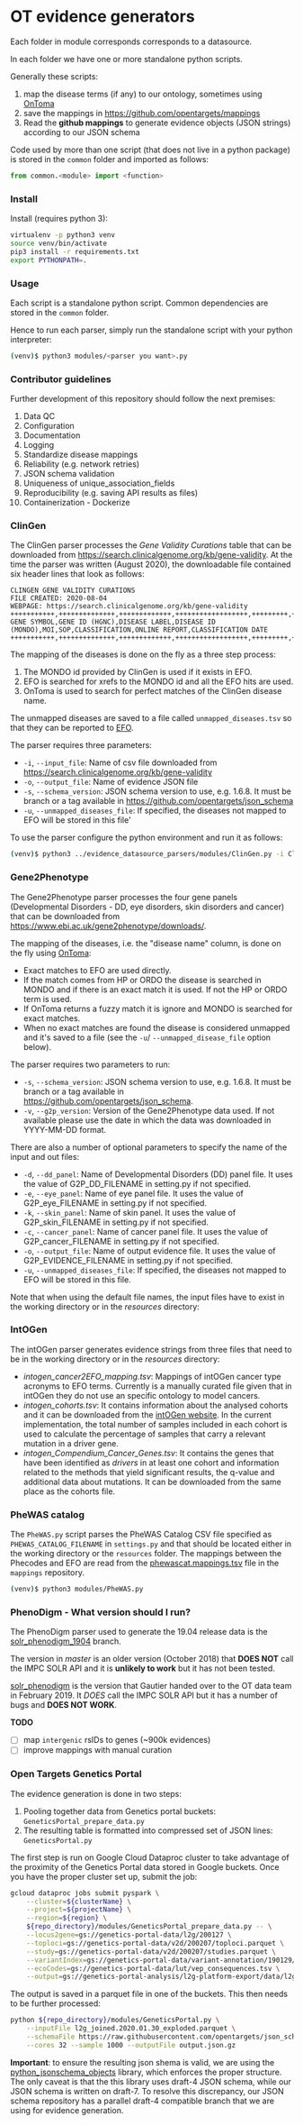 # OT evidence generators

Each folder in module corresponds corresponds to a datasource.

In each folder we have one or more standalone python scripts.

Generally these scripts:
1. map the disease terms (if any) to our ontology, sometimes using [OnToma](https://ontoma.readthedocs.io)
2. save the mappings in https://github.com/opentargets/mappings
3. Read the **github mappings** to generate evidence objects (JSON strings) according to our JSON schema

Code used by more than one script (that does not live in a python package)
is stored in the `common` folder and imported as follows:

```python
from common.<module> import <function>
```



### Install
Install (requires python 3):

```sh
virtualenv -p python3 venv
source venv/bin/activate
pip3 install -r requirements.txt
export PYTHONPATH=.
```
### Usage

Each script is a standalone python script.
Common dependencies are stored in the `common` folder.

Hence to run each parser, simply run the standalone script with your python
interpreter:
```sh
(venv)$ python3 modules/<parser you want>.py
```

### Contributor guidelines

Further development of this repository should follow the next premises:

1. Data QC
1. Configuration
1. Documentation
1. Logging
1. Standardize disease mappings
1. Reliability (e.g. network retries)
1. JSON schema validation
1. Uniqueness of unique_association_fields
1. Reproducibility (e.g. saving API results as files)
1. Containerization - Dockerize

### ClinGen
The ClinGen parser processes the _Gene Validity Curations_ table that can be downloaded from https://search.clinicalgenome.org/kb/gene-validity. At the time the parser was written (August 2020), the downloadable file contained six header lines that look as follows:
```tsv
CLINGEN GENE VALIDITY CURATIONS
FILE CREATED: 2020-08-04
WEBPAGE: https://search.clinicalgenome.org/kb/gene-validity
+++++++++++,++++++++++++++,+++++++++++++,++++++++++++++++++,+++++++++,+++++++++,++++++++++++++,+++++++++++++,+++++++++++++++++++
GENE SYMBOL,GENE ID (HGNC),DISEASE LABEL,DISEASE ID (MONDO),MOI,SOP,CLASSIFICATION,ONLINE REPORT,CLASSIFICATION DATE
+++++++++++,++++++++++++++,+++++++++++++,++++++++++++++++++,+++++++++,+++++++++,++++++++++++++,+++++++++++++,+++++++++++++++++++

```

The mapping of the diseases is done on the fly as a three step process:
1. The MONDO id provided by ClinGen is used if it exists in EFO.
2. EFO is searched for xrefs to the MONDO id and all the EFO hits are used.
3. OnToma is used to search for perfect matches of the ClinGen disease name.

The unmapped diseases are saved to a file called `unmapped_diseases.tsv` so that they can be reported to [EFO](https://github.com/EBISPOT/efo/issues/).

The parser requires three parameters:
- `-i`, `--input_file`: Name of csv file downloaded from https://search.clinicalgenome.org/kb/gene-validity
- `-o`, `--output_file`: Name of evidence JSON file
- `-s`, `--schema_version`: JSON schema version to use, e.g. 1.6.8. It must be branch or a tag available in https://github.com/opentargets/json_schema
- `-u`, `--unmapped_diseases_file`: If specified, the diseases not mapped to EFO will be stored in this file'

To use the parser configure the python environment and run it as follows:
```bash
(venv)$ python3 ../evidence_datasource_parsers/modules/ClinGen.py -i ClinGen-Gene-Disease-Summary-2020-08-04.csv -o clingen_2020-08-04.json -s 1.6.9 -u unmapped_diseases_clingen.tsv
```

### Gene2Phenotype
The Gene2Phenotype parser processes the four gene panels (Developmental Disorders - DD, eye disorders, skin disorders and cancer) that can be downloaded from https://www.ebi.ac.uk/gene2phenotype/downloads/.

The mapping of the diseases, i.e. the "disease name" column, is done on the fly using [OnToma](https://pypi.org/project/ontoma/):
- Exact matches to EFO are used directly.
- If the match comes from HP or ORDO the disease is searched in MONDO and if there is an exact match it is used. If not the HP or ORDO term is used.
- If OnToma returns a fuzzy match it is ignore and MONDO is searched for exact matches.
- When no exact matches are found the disease is considered unmapped and it's saved to a file (see the `-u`/ `--unmapped_disease_file` option below).

The parser requires two parameters to run:
- `-s`, `--schema_version`: JSON schema version to use, e.g. 1.6.8. It must be branch or a tag available in https://github.com/opentargets/json_schema.
- `-v`, `--g2p_version`: Version of the Gene2Phenotype data used. If not available please use the date in which the data was downloaded in YYYY-MM-DD format.

There are also a number of optional parameters to specify the name of the input and out files:
- `-d`, `--dd_panel`: Name of Developmental Disorders (DD) panel file. It uses the value of G2P_DD_FILENAME in setting.py if not specified.
- `-e`, `--eye_panel`: Name of eye panel file. It uses the value of G2P_eye_FILENAME in setting.py if not specified.
- `-k`, `--skin_panel`: Name of skin panel. It uses the value of G2P_skin_FILENAME in setting.py if not specified.
- `-c`, `--cancer_panel`: Name of cancer panel file. It uses the value of G2P_cancer_FILENAME in setting.py if not specified.
- `-o`, `--output_file`: Name of output evidence file. It uses the value of G2P_EVIDENCE_FILENAME in setting.py if not specified.
- `-u`, `--unmapped_diseases_file`: If specified, the diseases not mapped to EFO will be stored in this file.

Note that when using the default file names, the input files have to exist in the working directory or in the _resources_ directory:

### IntOGen

The intOGen parser generates evidence strings from three files that need to be in the working directory or in the _resources_ directory:

- _intogen_cancer2EFO_mapping.tsv_: Mappings of intOGen cancer type acronyms to EFO terms. Currently is a manually curated file given that in intOGen they do not use an specific ontology to model cancers.
- _intogen_cohorts.tsv_: It contains information about the analysed cohorts and it can be downloaded from the [intOGen website](https://www.intogen.org/download). In the current implementation, the total number of samples included in each cohort is used to calculate the percentage of samples that carry a relevant mutation in a driver gene.
- _intogen_Compendium_Cancer_Genes.tsv_: It contains the genes that have been identified as _drivers_ in at least one cohort and information related to  the methods that yield significant results, the q-value and additional data about mutations. It can be downloaded from the same place as the cohorts file.

### PheWAS catalog

The `PheWAS.py` script parses the PheWAS Catalog CSV file specified as `PHEWAS_CATALOG_FILENAME` in `settings.py` and that should be located either in the working directory or the `resources` folder. The mappings between the Phecodes and EFO are read from the [phewascat.mappings.tsv](https://raw.githubusercontent.com/opentargets/mappings/master/phewascat.mappings.tsv) file in the `mappings` repository.

```sh
(venv)$ python3 modules/PheWAS.py
```

### PhenoDigm - What version should I run?
The PhenoDigm parser used to generate the 19.04 release data is the [solr_phenodigm_1904](https://github.com/opentargets/evidence_datasource_parsers/tree/solr_phenodigm_1904) branch.

The version in _master_ is an older version (October 2018) that **DOES NOT** call the IMPC SOLR API and it is **unlikely to work** but it has not been tested.

[solr_phenodigm](https://github.com/opentargets/evidence_datasource_parsers/tree/solr_phenodigm) is the version that Gautier handed over to the OT data team in February 2019. It *DOES* call the IMPC SOLR API but it has a number of bugs and **DOES NOT WORK**.

**TODO**
- [ ] map `intergenic` rsIDs to genes (~900k evidences)
- [ ] improve mappings with manual curation

### Open Targets Genetics Portal

The evidence generation is done in two steps:
1. Pooling together data from Genetics portal buckets: `GeneticsPortal_prepare_data.py`
2. The resulting table is formatted into compressed set of JSON lines: `GeneticsPortal.py`

The first step is run on Google Cloud Dataproc cluster to take advantage of the proximity of the Genetics Portal data stored in Google buckets. Once you have the proper cluster set up, submit the job:

```bash
gcloud dataproc jobs submit pyspark \
    --cluster=${clusterName} \
    --project=${projectName} \
    --region=${region} \
    ${repo_directory}/modules/GeneticsPortal_prepare_data.py -- \
    --locus2gene=gs://genetics-portal-data/l2g/200127 \
    --toploci=gs://genetics-portal-data/v2d/200207/toploci.parquet \
    --study=gs://genetics-portal-data/v2d/200207/studies.parquet \
    --variantIndex=gs://genetics-portal-data/variant-annotation/190129/variant-annotation.parquet \
    --ecoCodes=gs://genetics-portal-data/lut/vep_consequences.tsv \
    --output=gs://genetics-portal-analysis/l2g-platform-export/data/l2g_joined.2020.03.02_exploded.parquet
```

The output is saved in a parquet file in one of the buckets. This then needs to be further processed:

```bash
python ${repo_directory}/modules/GeneticsPortal.py \
    --inputFile l2g_joined.2020.01.30_exploded.parquet \
    --schemaFile https://raw.githubusercontent.com/opentargets/json_schema/Draft-4_compatible/opentargets.json \
    --cores 32 --sample 1000 --outputFile output.json.gz
```

**Important**: to ensure the resulting json shema is valid, we are using the [python_jsonschema_objects](https://pypi.org/project/python-jsonschema-objects/0.0.13/) library, which enforces the proper structure. The only caveat is that the this library uses draft-4 JSON schema, while our JSON schema is written on draft-7. To resolve this discrepancy, our JSON schema repository has a parallel draft-4 compatible branch that we are using for evidence generation.

